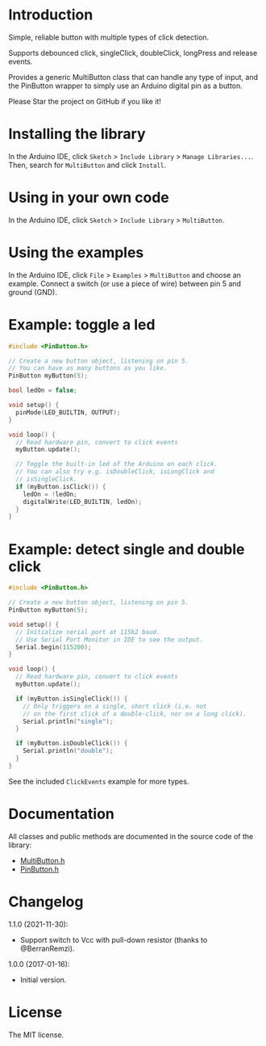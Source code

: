 # Introduction

Simple, reliable button with multiple types of click detection.

Supports debounced click, singleClick, doubleClick, longPress and release
events.

Provides a generic MultiButton class that can handle any type of input, and
the PinButton wrapper to simply use an Arduino digital pin as a button.

Please Star the project on GitHub if you like it!

# Installing the library

In the Arduino IDE, click `Sketch` > `Include Library` > `Manage Libraries...`.
Then, search for `MultiButton` and click `Install`.

# Using in your own code

In the Arduino IDE, click `Sketch` > `Include Library` > `MultiButton`.

# Using the examples

In the Arduino IDE, click `File` > `Examples` > `MultiButton` and choose an example.
Connect a switch (or use a piece of wire) between pin 5 and ground (GND).

# Example: toggle a led

```cpp
#include <PinButton.h>

// Create a new button object, listening on pin 5.
// You can have as many buttons as you like.
PinButton myButton(5);

bool ledOn = false;

void setup() {
  pinMode(LED_BUILTIN, OUTPUT);
}

void loop() {
  // Read hardware pin, convert to click events
  myButton.update();

  // Toggle the built-in led of the Arduino on each click.
  // You can also try e.g. isDoubleClick, isLongClick and
  // isSingleClick.
  if (myButton.isClick()) {
    ledOn = !ledOn;
    digitalWrite(LED_BUILTIN, ledOn);
  }
}
```

# Example: detect single and double click

```cpp
#include <PinButton.h>

// Create a new button object, listening on pin 5.
PinButton myButton(5);

void setup() {
  // Initialize serial port at 115k2 baud.
  // Use Serial Port Monitor in IDE to see the output.
  Serial.begin(115200);
}

void loop() {
  // Read hardware pin, convert to click events
  myButton.update();

  if (myButton.isSingleClick()) {
    // Only triggers on a single, short click (i.e. not
    // on the first click of a double-click, nor on a long click).
    Serial.println("single");
  }

  if (myButton.isDoubleClick()) {
    Serial.println("double");
  }
}
```

See the included `ClickEvents` example for more types.

# Documentation

All classes and public methods are documented in the source code of the library:
* [MultiButton.h](https://github.com/poelstra/arduino-multi-button/blob/master/src/MultiButton.h)
* [PinButton.h](https://github.com/poelstra/arduino-multi-button/blob/master/src/PinButton.h)

# Changelog

1.1.0 (2021-11-30):
- Support switch to Vcc with pull-down resistor (thanks to @BerranRemzi).

1.0.0 (2017-01-16):
- Initial version.

# License

The MIT license.
